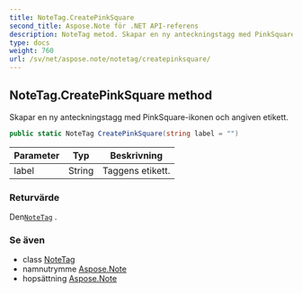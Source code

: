 ```yaml
---
title: NoteTag.CreatePinkSquare
second_title: Aspose.Note för .NET API-referens
description: NoteTag metod. Skapar en ny anteckningstagg med PinkSquareikonen och angiven etikett.
type: docs
weight: 760
url: /sv/net/aspose.note/notetag/createpinksquare/
---
```

## NoteTag.CreatePinkSquare method

Skapar en ny anteckningstagg med PinkSquare-ikonen och angiven etikett.

```csharp
public static NoteTag CreatePinkSquare(string label = "")
```

| Parameter | Typ | Beskrivning |
| --- | --- | --- |
| label | String | Taggens etikett. |

### Returvärde

Den[`NoteTag`](../) .

### Se även

* class [NoteTag](../)
* namnutrymme [Aspose.Note](../../notetag/)
* hopsättning [Aspose.Note](../../../)


